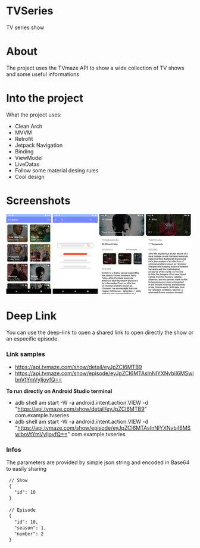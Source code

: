 # TVSeries
 TV series show

# About
 The project uses the TVmaze API to show a wide collection of TV shows and some useful informations
 
# Into the project
 What the project uses:

* Clean Arch
* MVVM
* Retrofit
* Jetpack Navigation
* Binding
* ViewModel
* LiveDatas
* Follow some material desing rules
* Cool design

# Screenshots

<img src="prints/home.png?raw=true" width="24%" /> <img src="prints/search.png?raw=true" width="24%" /> <img src="prints/show.png?raw=true" width="24%" /> <img src="prints/episode.png?raw=true" width="24%" />


# Deep Link
 You can use the deep-link to open a shared link to open directly the show or an especific episode.
 
### Link samples
* https://api.tvmaze.com/show/detail/eyJpZCI6MTB9
* https://api.tvmaze.com/show/episode/eyJpZCI6MTAsInNlYXNvbiI6MSwibnVtYmVyIjoyfQ==

**To run directly on Android Studio terminal**
* adb shell am start -W -a android.intent.action.VIEW -d "https://api.tvmaze.com/show/detail/eyJpZCI6MTB9" com.example.tvseries
* adb shell am start -W -a android.intent.action.VIEW -d "https://api.tvmaze.com/show/episode/eyJpZCI6MTAsInNlYXNvbiI6MSwibnVtYmVyIjoyfQ==" com.example.tvseries

### Infos

 The parameters are provided by simple json string and encoded in Base64 to easily sharing
 
```
 // Show
 {
   "id": 10
 }
 
 // Episode
 {
   "id": 10,
   "season": 1,
   "number": 2
 }
 
```
